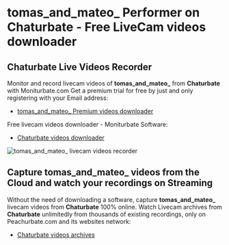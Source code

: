 # tomas_and_mateo_ Performer on Chaturbate - Free LiveCam videos downloader

## Chaturbate Live Videos Recorder

Monitor and record livecam videos of **tomas_and_mateo_** from **Chaturbate** with Moniturbate.com
Get a premium trial for free by just and only registering with your Email address:
* [tomas_and_mateo_ Premium videos downloader](https://moniturbate.com/request-demo-licence-key.html)

Free livecam videos downloader - Moniturbate Software:
* [Chaturbate videos downloader](https://moniturbate.com/moniturbate-download-software.html)

![tomas_and_mateo_ livecam videos recorder](https://peachurnet.com/templates/moniturbate-software.png)


## Capture tomas_and_mateo_ videos from the Cloud and watch your recordings on Streaming

Without the need of downloading a software, capture **tomas_and_mateo_** livecam videos from **Chaturbate** 100% online.
Watch Livecam archives from **Chaturbate** unlimitedly from thousands of existing recordings, only on Peachurbate.com and its websites network:
* [Chaturbate videos archives](https://peachurnet.com/)